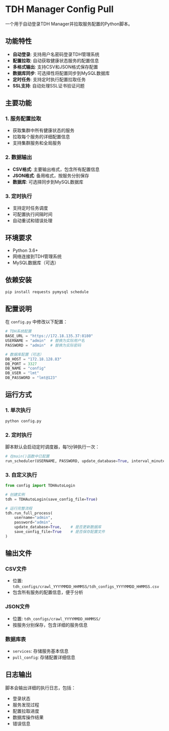 # TDH Manager Config Pull

一个用于自动登录TDH Manager并拉取服务配置的Python脚本。

## 功能特性

- **自动登录**: 支持用户名密码登录TDH管理系统
- **配置拉取**: 自动获取健康状态服务的配置信息
- **多格式输出**: 支持CSV和JSON格式保存配置
- **数据库同步**: 可选择性将配置同步到MySQL数据库
- **定时任务**: 支持定时执行配置拉取任务
- **SSL支持**: 自动处理SSL证书验证问题

## 主要功能

### 1. 服务配置拉取
- 获取集群中所有健康状态的服务
- 拉取每个服务的详细配置信息
- 支持集群服务和全局服务

### 2. 数据输出
- **CSV格式**: 主要输出格式，包含所有配置信息
- **JSON格式**: 备用格式，按服务分别保存
- **数据库**: 可选择同步到MySQL数据库

### 3. 定时执行
- 支持定时任务调度
- 可配置执行间隔时间
- 自动重试和错误处理

## 环境要求

- Python 3.6+
- 网络连接到TDH管理系统
- MySQL数据库（可选）

## 依赖安装

```bash
pip install requests pymysql schedule
```

## 配置说明

在 `config.py` 中修改以下配置：

```python
# TDH系统配置
BASE_URL = "https://172.18.135.37:8180"
USERNAME = "admin"  # 替换为实际用户名
PASSWORD = "admin"  # 替换为实际密码

# 数据库配置（可选）
DB_HOST = "172.18.128.83"
DB_PORT = 3327
DB_NAME = "config"
DB_USER = "lmt"
DB_PASSWORD = "lmt@123"
```

## 运行方式

### 1. 单次执行

```bash
python config.py
```

### 2. 定时执行

脚本默认会启动定时调度器，每1分钟执行一次：

```python
# 在main()函数中已配置
run_scheduler(USERNAME, PASSWORD, update_database=True, interval_minutes=1)
```

### 3. 自定义执行

```python
from config import TDHAutoLogin

# 创建实例
tdh = TDHAutoLogin(save_config_file=True)

# 运行完整流程
tdh.run_full_process(
    username="admin",
    password="admin",
    update_database=True,    # 是否更新数据库
    save_config_file=True    # 是否保存配置文件
)
```

## 输出文件

### CSV文件
- 位置: `tdh_configs/crawl_YYYYMMDD_HHMMSS/tdh_configs_YYYYMMDD_HHMMSS.csv`
- 包含所有服务的配置信息，便于分析

### JSON文件
- 位置: `tdh_configs/crawl_YYYYMMDD_HHMMSS/`
- 按服务分别保存，包含详细的服务信息

### 数据库表
- `services`: 存储服务基本信息
- `pull_config`: 存储配置详细信息

## 日志输出

脚本会输出详细的执行日志，包括：
- 登录状态
- 服务发现过程
- 配置拉取进度
- 数据库操作结果
- 错误信息